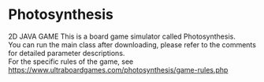 # Photosynthesis
2D JAVA GAME
This is a board game simulator called Photosynthesis.  
You can run the main class after downloading, please refer to the comments for detailed parameter descriptions.  
For the specific rules of the game, see https://www.ultraboardgames.com/photosynthesis/game-rules.php  
